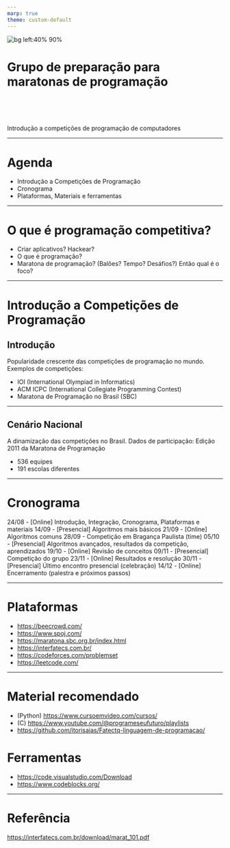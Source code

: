 ```yaml
---
marp: true
theme: custom-default
---
```


<!-- _backgroundImage: url('./img/hero-background.svg') -->

![bg left:40% 90%](./img/logoFatec.svg)
# **Grupo de preparação para maratonas de programação**

<br>
<br>
<br>

Introdução a competições de programação de computadores

---

# Agenda

- Introdução a Competições de Programação
- Cronograma
- Plataformas, Materiais e ferramentas

---

# O que é programação competitiva?

- Criar aplicativos? Hackear?
- O que é programação?
- Maratona de programação? (Balões? Tempo? Desáfios?) Então qual é o foco?
<!-- - Olimpiadas de Matemáticas...? -->
<!-- - Resolver desáfios com uso de algortimos (xadres) -->
<!-- - Problema do caixeiro-viajante -->
<!-- SBC - ISPC -  -->

---

# Introdução a Competições de Programação

## Introdução

Popularidade crescente das competições de programação no mundo.
Exemplos de competições:
- IOI (International Olympiad in Informatics)
- ACM ICPC (International Collegiate Programming Contest)
- Maratona de Programação no Brasil (SBC)

---

## Cenário Nacional

A dinamização das competições no Brasil.
Dados de participação: Edição 2011 da Maratona de Programação
- 536 equipes
- 191 escolas diferentes

---

# Cronograma

24/08 - [Online] Introdução, Integração, Cronograma, Plataformas e materiais 
14/09 - [Presencial] Algoritmos mais básicos 
21/09 - [Online] Algoritmos comuns 
28/09 - Competição em Bragança Paulista (time) 
05/10 - [Presencial] Algoritmos avançados, resultados da competição, aprendizados 
19/10 - [Online] Revisão de conceitos 
09/11 - [Presencial] Competição do grupo 
23/11 - [Online] Resultados e resolução 
30/11 - [Presencial] Último encontro presencial (celebração) 
14/12 - [Online] Encerramento (palestra e próximos passos) 

---

# Plataformas

- https://beecrowd.com/
- https://www.spoj.com/
- https://maratona.sbc.org.br/index.html
- https://interfatecs.com.br/
- https://codeforces.com/problemset
- https://leetcode.com/

---

# Material recomendado

- (Python) https://www.cursoemvideo.com/cursos/
- (C) https://www.youtube.com/@programeseufuturo/playlists
- https://github.com/itorisaias/Fatectq-linguagem-de-programacao/

# Ferramentas

- https://code.visualstudio.com/Download
- https://www.codeblocks.org/

<!-- ![alt text](image.png) -->
<!-- https://www.digitalocean.com/community/tutorials/c-compiler-windows-gcc -->

---

# Referência

https://interfatecs.com.br/download/marat_101.pdf
